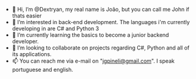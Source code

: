 - 👋 Hi, I’m @Dextryan, my real name is João, but you can call me John if thats easier
- 👀 I’m interested in back-end development. The languages i'm currently developing in are C# and Python 3
- 🌱 I’m currently learning the basics to become a junior backend developer.
- 💞️ I’m looking to collaborate on projects regarding C#, Python and all of its applications.
- 📫 You can reach me via e-mail on "jgpineli@gmail.com". I speak portuguese and english.


<!---
Dextryan/Dextryan is a ✨ special ✨ repository because its `README.md` (this file) appears on your GitHub profile.
You can click the Preview link to take a look at your changes.
--->
